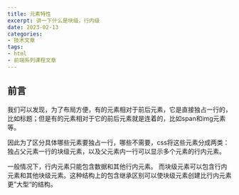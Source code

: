 ```yaml
---
title: 元素特性
excerpt: 讲一下什么是块级，行内级
date: 2023-02-13
categories:
- 技术文章
tags:
- html
- 前端系列课程文章
---
```


## 前言
我们可以发现，为了布局方便，有的元素相对于前后元素，它是直接独占一行的，比如标题；但是有的元素相对于它的前后元素就是连着的，比如span和img元素等。

因此为了区分具体哪些元素要独占一行，哪些不需要，css将这些元素分成两类：独占父元素一行的块级元素，以及父元素内一行可以显示多个元素的行内元素。

一般情况下，行内元素只能包含数据和其他行内元素。 而块级元素可以包含行内元素和其他块级元素。这种结构上的包含继承区别可以使块级元素创建比行内元素更”大型“的结构。





